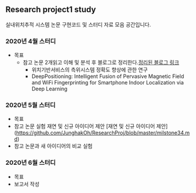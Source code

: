 ## Research project1 study
실내위치추적 시스템 논문 구현코드 및 스터디 자료 모음 공간입니다.

### 2020년 4월  스터디
* 목표
  * 참고 논문 2개읽고 이해 및 분석 후 블로그로 정리한다.[정리된 블로그 링크](https://github.com/JunghakOh/ResearchProj/blob/master/Paper1.md)
    * 위치기반서비스의 측위시스템 정확도 향상에 관한 연구      
    * DeepPositioning: Intelligent Fusion of Pervasive Magnetic Field and WiFi Fingerprinting for Smartphone Indoor Localization via Deep Learning


 
### 2020년 5월 스터디
* 목표
 * 참고 논문 실험 재연 및 신규 아이디어 제안 [재연 및 신규 아이디어 제안] (https://github.com/JunghakOh/ResearchProj/blob/master/milstone34.md)
 * 참고 논문과 새 아이디어의 비교 실험
 ### 2020년 6월 스터디
 * 목표
  * 보고서 작성
   

 
 
